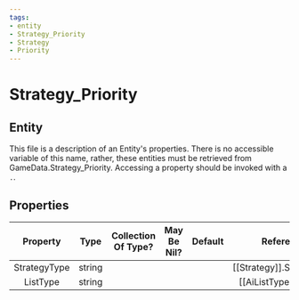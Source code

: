 ```yaml
---
tags:
- entity
- Strategy_Priority
- Strategy
- Priority
---
```

# Strategy_Priority
## Entity
This file is a description of an Entity's properties. There is no accessible variable of this name, rather, these entities must be retrieved from GameData.Strategy_Priority. Accessing a property should be invoked with a `.`.
## Properties
|	Property	|	Type	|	Collection Of Type?	|	May Be Nil?	|	Default	|	References	|	Key	|	Notes	|
|	:-:	|	:-:	|	:-:	|	:-:	|	:-:	|	:-:	|	:-:	|	-:	|
|	StrategyType	|	string	|		|		|		|	[[Strategy]].StrategyType	|		|	|
|	ListType	|	string	|		|		|		|	[[AiListType]].ListType	|		|	|
